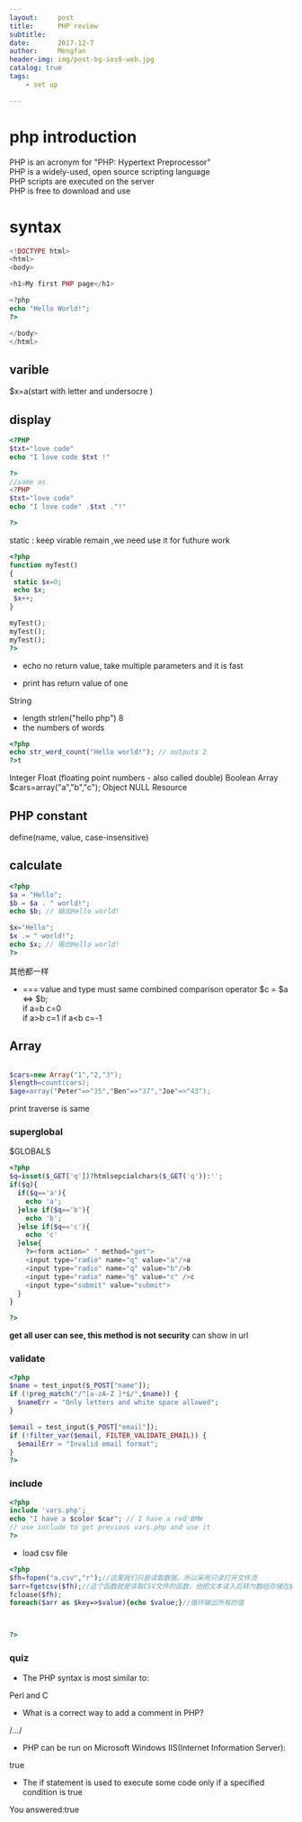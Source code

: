 ```yaml
---
layout:     post
title:      PHP review
subtitle:   
date:       2017-12-7
author:     Mengfan
header-img: img/post-bg-ios9-web.jpg
catalog: true
tags:
    - set up

---
```

# php introduction
PHP is an acronym for "PHP: Hypertext Preprocessor"  <br>
PHP is a widely-used, open source scripting language<br>
PHP scripts are executed on the server<br>
PHP is free to download and use
# syntax
```PHP
<!DOCTYPE html>
<html>
<body>

<h1>My first PHP page</h1>

<?php
echo "Hello World!";
?>

</body>
</html>

```
## varible
$x=a(start with letter and undersocre )

## display

```PHP
<?PHP
$txt="love code"
echo "I love code $txt !"

?>
//same as
<?PHP
$txt="love code"
echo "I love code" .$txt ."!"

?>
```
static
: keep virable remain ,we need use it for futhure work

```PHP
<?php
function myTest()
{
 static $x=0;
 echo $x;
 $x++;
}

myTest();
myTest();
myTest();
?>
```
* echo no return value, take multiple parameters and it is fast

* print has return value of one

String<br>
* length strlen("hello php")
8
* the numbers of words
```PHP
<?php
echo str_word_count("Hello world!"); // outputs 2
?>t
```
Integer
Float (floating point numbers - also called double)
Boolean
Array $cars=array("a","b","c");
Object
NULL
Resource

## PHP constant
define(name, value, case-insensitive)
## calculate
```PHP
<?php
$a = "Hello";
$b = $a . " world!";
echo $b; // 输出Hello world!

$x="Hello";
$x .= " world!";
echo $x; // 输出Hello world!
?>
```
其他都一样
* === value and type must same
combined comparison operator
$c = $a <=> $b;<br>
if a=b c=0 <br>
if a>b c=1
if a<b c=-1

## Array

```PHP

$cars=new Array("1","2,"3");
$length=count(cars);
$age=array("Peter"=>"35","Ben"=>"37","Joe"=>"43");

```
print traverse is same
### superglobal

$GLOBALS


```PHP
<?php
$q=isset($_GET['q'])?htmlsepcialchars($_GET('q')):'';
if($q){
  if($q=='a'){
    echo 'a';
  }else if($q=='b'){
    echo 'b';
  }else if($q=='c'){
    echo 'c'
  }else{
    ?><form action=" " method="get">
    <input type="radio" name="q" value="a"/>a
    <input type="radio" name="q" value="b"/>b
    <input type="radio" name="q" value="c" />c
    <input type="submit" value="submit">
  }
}

?>
```
<strong>get all user can see, this method is not security</strong>
can show in url
### validate
```PHP
<?php
$name = test_input($_POST["name"]);
if (!preg_match("/^[a-zA-Z ]*$/",$name)) {
  $nameErr = "Only letters and white space allowed";
}

$email = test_input($_POST["email"]);
if (!filter_var($email, FILTER_VALIDATE_EMAIL)) {
  $emailErr = "Invalid email format";
}
?>
```
### include
```PHP
<?php
include 'vars.php';
echo "I have a $color $car"; // I have a red BMW
// use include to get previous vars.php and use it
?>
```
* load csv file

```PHP
<?php
$fh=fopen("a.csv","r");//这里我们只是读取数据，所以采用只读打开文件流
$arr=fgetcsv($fh);//这个函数就是读取CSV文件的函数，他把文本读入后转为数组存储在$arr中
fcloase($fh);
foreach($arr as $key=>$value){echo $value;}//循环输出所有的值



?>
```

### quiz
* The PHP syntax is most similar to:

Perl and C

* What is a correct way to add a comment in PHP?

/*…*/

* PHP can be run on Microsoft Windows IIS(Internet Information Server):

true

* The if statement is used to execute some code only if a specified condition is true

You answered:true
